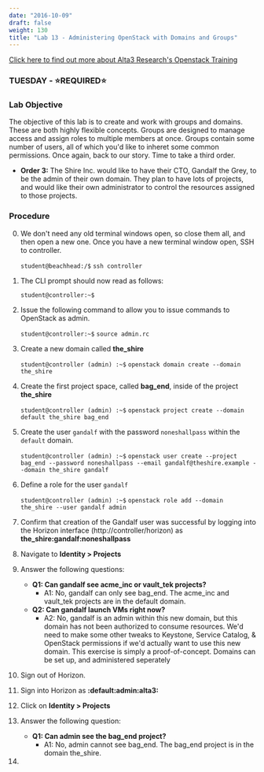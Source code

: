 ```yaml
---
date: "2016-10-09"
draft: false
weight: 130
title: "Lab 13 - Administering OpenStack with Domains and Groups"
---
```

[Click here to find out more about Alta3 Research's Openstack Training](https://alta3.com/courses/openstack)

### TUESDAY - &#x2B50;REQUIRED&#x2B50;

### Lab Objective

The objective of this lab is to create and work with groups and domains. These are both highly flexible concepts. Groups are designed to manage access and assign roles to multiple members at once. Groups contain some number of users, all of which you'd like to inheret some common permissions. Once again, back to our story. Time to take a third order.

   - **Order 3:** The Shire Inc. would like to have their CTO, Gandalf the Grey, to be the admin of their own domain. They plan to have lots of projects, and would like their own administrator to control the resources assigned to those projects.

### Procedure

0. We don't need any old terminal windows open, so close them all, and then open a new one. Once you have a new terminal window open, SSH to controller. 

    `student@beachhead:/$` `ssh controller`

0. The CLI prompt should now read as follows:

    `student@controller:~$`

0. Issue the following command to allow you to issue commands to OpenStack as admin.

    `student@controller:~$` `source admin.rc`

0. Create a new domain called **the_shire**
	
    `student@controller (admin) :~$`  `openstack domain create --domain the_shire`

0. Create the first project space, called **bag_end**, inside of the project **the_shire**

    `student@controller (admin) :~$` `openstack project create --domain default the_shire bag_end`
   
0. Create the user `gandalf` with the password `noneshallpass` within the `default` domain.

    `student@controller (admin) :~$` `openstack user create --project bag_end --password noneshallpass --email gandalf@theshire.example --domain the_shire gandalf`

0. Define a role for the user `gandalf`

    `student@controller (admin) :~$` `openstack role add --domain the_shire --user gandalf admin`

0. Confirm that creation of the Gandalf user was successful by logging into the Horizon interface (http://controller/horizon) as **the_shire:gandalf:noneshallpass**

0. Navigate to **Identity > Projects**

0. Answer the following questions:

    - **Q1: Can gandalf see acme_inc or vault_tek projects?**
      - A1: No, gandalf can only see bag_end. The acme_inc and vault_tek projects are in the default domain.
    - **Q2: Can gandalf launch VMs right now?**
      - A2: No, gandalf is an admin within this new domain, but this domain has not been authorized to consume resources. We'd need to make some other tweaks to Keystone, Service Catalog, & OpenStack permissions if we'd actually want to use this new domain. This exercise is simply a proof-of-concept. Domains can be set up, and administered seperately 	

0. Sign out of Horizon.

0. Sign into Horizon as **:default:admin:alta3:**

0. Click on **Identity > Projects**

0. Answer the following question:

    - **Q1: Can admin see the bag_end project?**
      - A1: No, admin cannot see bag_end. The bag_end project is in the domain the_shire.
      
0. 
